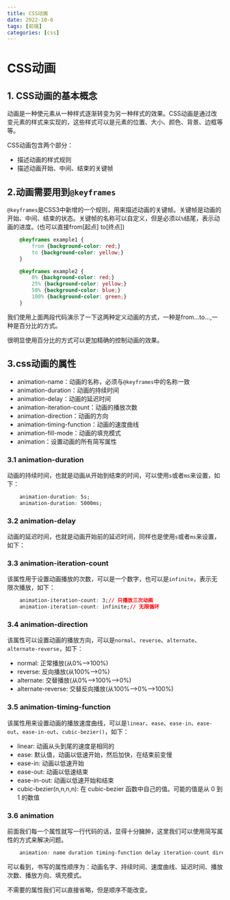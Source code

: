 ```yaml
---
title: CSS动画
date: 2022-10-6
tags: [前端]
categories: [css]
---
```

# CSS动画

## 1. CSS动画的基本概念

动画是一种使元素从一种样式逐渐转变为另一种样式的效果。CSS动画是通过改变元素的样式来实现的，这些样式可以是元素的位置、大小、颜色、背景、边框等等。

CSS动画包含两个部分：

- 描述动画的样式规则
- 描述动画开始、中间、结束的关键帧

## 2.动画需要用到`@keyframes`

`@keyframes`是CSS3中新增的一个规则，用来描述动画的关键帧。关键帧是动画的开始、中间、结束的状态。关键帧的名称可以自定义，但是必须以`%`结尾，表示动画的进度。(也可以直接from[起点] to[终点])

```css
    @keyframes example1 {
        from {background-color: red;}
        to {background-color: yellow;}
    }

    @keyframes example2 {
        0% {background-color: red;}
        25% {background-color: yellow;}
        50% {background-color: blue;}
        100% {background-color: green;}
    }
```

我们使用上面两段代码演示了一下这两种定义动画的方式，一种是from...to...,一种是百分比的方式。

很明显使用百分比的方式可以更加精确的控制动画的效果。

## 3.css动画的属性

- animation-name：动画的名称，必须与`@keyframes`中的名称一致
- animation-duration：动画的持续时间
- animation-delay：动画的延迟时间
- animation-iteration-count：动画的播放次数
- animation-direction：动画的方向
- animation-timing-function：动画的速度曲线
- animation-fill-mode：动画的填充模式
- animation：设置动画的所有简写属性

### 3.1 animation-duration

动画的持续时间，也就是动画从开始到结束的时间，可以使用`s`或者`ms`来设置，如下：

```css
    animation-duration: 5s;
    animation-duration: 5000ms;
```

### 3.2 animation-delay

动画的延迟时间，也就是动画开始前的延迟时间，同样也是使用`s`或者`ms`来设置，如下：

### 3.3 animation-iteration-count

该属性用于设置动画播放的次数，可以是一个数字，也可以是`infinite`，表示无限次播放，如下：

```css
    animation-iteration-count: 3;// 只播放三次动画
    animation-iteration-count: infinite;// 无限循环
```

### 3.4 animation-direction

该属性可以设置动画的播放方向，可以是`normal`、`reverse`、`alternate`、`alternate-reverse`，如下：

- normal: 正常播放(从0%-->100%)
- reverse: 反向播放(从100%-->0%)
- alternate: 交替播放(从0%-->100%-->0%)
- alternate-reverse: 交替反向播放(从100%-->0%-->100%)

### 3.5 animation-timing-function

该属性用来设置动画的播放速度曲线，可以是`linear`、`ease`、`ease-in`、`ease-out`、`ease-in-out`、`cubic-bezier()`，如下：

- linear: 动画从头到尾的速度是相同的
- ease: 默认值，动画以低速开始，然后加快，在结束前变慢
- ease-in: 动画以低速开始
- ease-out: 动画以低速结束
- ease-in-out: 动画以低速开始和结束
- cubic-bezier(n,n,n,n): 在 cubic-bezier 函数中自己的值。可能的值是从 0 到 1 的数值

### 3.6 animation

前面我们每一个属性就写一行代码的话，显得十分臃肿，这里我们可以使用简写属性的方式来解决问题。

```css
    animation: name duration timing-function delay iteration-count direction fill-mode;
```

可以看到，书写的属性顺序为：动画名字、持续时间、速度曲线、延迟时间、播放次数、播放方向、填充模式。

不需要的属性我们可以直接省略，但是顺序不能改变。